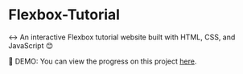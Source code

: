 # Flexbox-Tutorial
↔ An interactive Flexbox tutorial website built with HTML, CSS, and JavaScript 😊

👀 DEMO: You can view the progress on this project [here](https://web-dev-dan.github.io/Flexbox-Tutorial/).

